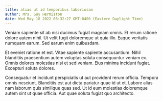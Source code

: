 ```yaml
---
title: alias ut id temporibus laboriosam
author: Mrs. Guy Hermiston
date: Wed May 18 2022 03:32:27 GMT-0400 (Eastern Daylight Time)
---
```

Veniam sapiente sit ab nisi ducimus fugiat magnam omnis. Et rerum ratione dolore autem nihil. Ut velit fugit doloremque ut quia illo. Eaque veritatis numquam earum. Sed earum enim quibusdam.

 Et eveniet ratione et est. Vitae sapiente sapiente accusantium. Nihil blanditiis praesentium autem voluptas soluta consequuntur veniam ex. Omnis dolores molestias nisi et sed veniam. Eius minima incidunt fugiat. Excepturi soluta dolores.

 Consequatur et incidunt perspiciatis ut aut provident rerum officia. Tempora omnis nesciunt. Blanditiis est aut dicta pariatur quae id ut et. Labore alias nam laborum quis similique quas sed. Ut id eum molestias doloremque autem sint ut quae officia. Aut quae soluta fugiat quo architecto.